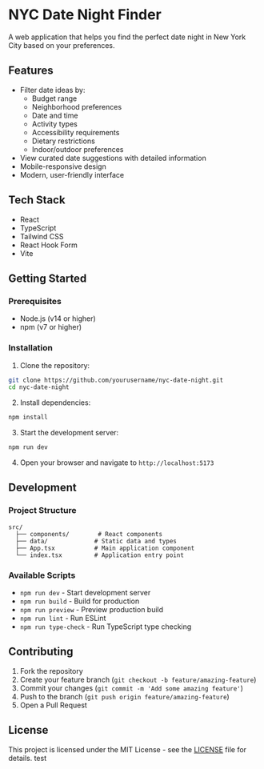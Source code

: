 # NYC Date Night Finder

A web application that helps you find the perfect date night in New York City based on your preferences.

## Features

- Filter date ideas by:
  - Budget range
  - Neighborhood preferences
  - Date and time
  - Activity types
  - Accessibility requirements
  - Dietary restrictions
  - Indoor/outdoor preferences
- View curated date suggestions with detailed information
- Mobile-responsive design
- Modern, user-friendly interface

## Tech Stack

- React
- TypeScript
- Tailwind CSS
- React Hook Form
- Vite

## Getting Started

### Prerequisites

- Node.js (v14 or higher)
- npm (v7 or higher)

### Installation

1. Clone the repository:
```bash
git clone https://github.com/yourusername/nyc-date-night.git
cd nyc-date-night
```

2. Install dependencies:
```bash
npm install
```

3. Start the development server:
```bash
npm run dev
```

4. Open your browser and navigate to `http://localhost:5173`

## Development

### Project Structure

```
src/
  ├── components/        # React components
  ├── data/             # Static data and types
  ├── App.tsx           # Main application component
  └── index.tsx         # Application entry point
```

### Available Scripts

- `npm run dev` - Start development server
- `npm run build` - Build for production
- `npm run preview` - Preview production build
- `npm run lint` - Run ESLint
- `npm run type-check` - Run TypeScript type checking

## Contributing

1. Fork the repository
2. Create your feature branch (`git checkout -b feature/amazing-feature`)
3. Commit your changes (`git commit -m 'Add some amazing feature'`)
4. Push to the branch (`git push origin feature/amazing-feature`)
5. Open a Pull Request

## License

This project is licensed under the MIT License - see the [LICENSE](LICENSE) file for details. test